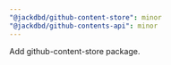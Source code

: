 ```yaml
---
"@jackdbd/github-content-store": minor
"@jackdbd/github-contents-api": minor
---
```


Add github-content-store package.
